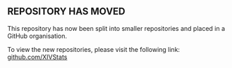 ## REPOSITORY HAS MOVED ##

This repository has now been split into smaller repositories and placed in a GitHub organisation.

To view the new repositories, please visit the following link:
[github.com/XIVStats](https://github.com/XIVStats)
